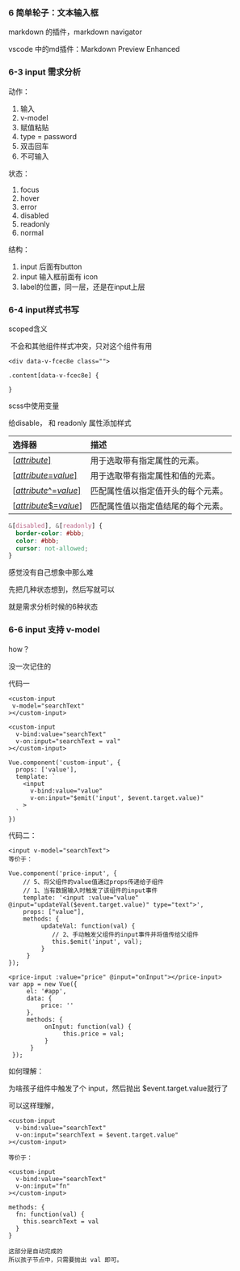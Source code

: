 ### 6 简单轮子：文本输入框



markdown 的插件，markdown navigator

vscode 中的md插件：Markdown Preview Enhanced



### 6-3 input 需求分析

动作：

1. 输入
2. v-model
3. 赋值粘贴
4. type = password
5. 双击回车
6. 不可输入



状态：

1. focus
2. hover
3. error
4. disabled
5. readonly
6. normal



结构：

1. input 后面有button
2. input 输入框前面有 icon
3. label的位置，同一层，还是在input上层



### 6-4 input样式书写

scoped含义 

​	不会和其他组件样式冲突，只对这个组件有用

```
<div data-v-fcec8e class="">

.content[data-v-fcec8e] {

}
```

scss中使用变量

给disable， 和 readonly 属性添加样式

| 选择器                                                       | 描述                               |
| :----------------------------------------------------------- | :--------------------------------- |
| [[*attribute*\]](https://www.w3school.com.cn/cssref/selector_attribute.asp) | 用于选取带有指定属性的元素。       |
| [[*attribute*=*value*\]](https://www.w3school.com.cn/cssref/selector_attribute_value.asp) | 用于选取带有指定属性和值的元素。   |
| [[*attribute*^=*value*\]](https://www.w3school.com.cn/cssref/selector_attr_begin.asp) | 匹配属性值以指定值开头的每个元素。 |
| [[*attribute*$=*value*\]](https://www.w3school.com.cn/cssref/selector_attr_end.asp) | 匹配属性值以指定值结尾的每个元素。 |

```css
&[disabled], &[readonly] {
  border-color: #bbb;
  color: #bbb;
  cursor: not-allowed; 
}
```



感觉没有自己想象中那么难

先把几种状态想到，然后写就可以

就是需求分析时候的6种状态



### 6-6 input 支持 v-model

how？

没一次记住的



代码一

```vue
<custom-input
 v-model="searchText"
></custom-input>

<custom-input
  v-bind:value="searchText"
  v-on:input="searchText = val"
></custom-input>

Vue.component('custom-input', {
  props: ['value'],
  template: `
    <input
      v-bind:value="value"
      v-on:input="$emit('input', $event.target.value)"
    >
  `
})
```

代码二：

```vue
<input v-model="searchText">
等价于：

Vue.component('price-input', {
    // 5、将父组件的value值通过props传递给子组件
    // 1、当有数据输入时触发了该组件的input事件
    template: '<input :value="value" @input="updateVal($event.target.value)" type="text">',
    props: ["value"],
    methods: {
         updateVal: function(val) {
            // 2、手动触发父组件的input事件并将值传给父组件
            this.$emit('input', val);
         }
     }
});

<price-input :value="price" @input="onInput"></price-input>
var app = new Vue({
     el: '#app',
     data: {
         price: ''
     },
     methods: {
          onInput: function(val) {
               this.price = val;
          }
      }
 });
```

如何理解：

为啥孩子组件中触发了个 input，然后抛出 $event.target.value就行了

可以这样理解，

```vue
<custom-input
  v-bind:value="searchText"
  v-on:input="searchText = $event.target.value"
></custom-input>

等价于：

<custom-input
  v-bind:value="searchText"
  v-on:input="fn"
></custom-input>

methods: {
  fn: function(val) {
    this.searchText = val
  }
}

这部分是自动完成的
所以孩子节点中，只需要抛出 val 即可。
```

